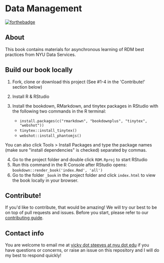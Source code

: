 # Data Management

[![forthebadge](https://forthebadge.com/images/badges/cc-sa.svg)](https://forthebadge.com)

## About
This book contains materials for asynchronous learning of RDM best practices from NYU Data Services.

## Build our book locally
1. Fork, clone or download this project (See #1-4 in the 'Contribute!' section below)
2. Install R & RStudio
3. Install the bookdown, RMarkdown, and tinytex packages in RStudio with the following two commands in the R terminal:

    * `install.packages(c("rmarkdown", "bookdownplus", "tinytex", "webshot"))`
    * `tinytex::install_tinytex()`
    * `webshot::install_phantomjs()`

You can also click Tools > Install Packages and type the package names (make sure "install dependencies" is checked) separated by commas.

4. Go to the project folder and double click `RDM.Rproj` to start RStudio
5. Run this command in the R Console after RStudio opens: `bookdown::render_book('index.Rmd', 'all')`
6. Go to the folder `_book` in the project folder and click `index.html` to view the book locally in your browser.
                                         
## Contribute!
If you'd like to contribute, that would be amazing! We will try our best to be on top of pull requests and issues. Before you start, please refer to our [contributing guide](CONTRIBUTING.md). 

## Contact info
You are welcome to email me at [vicky dot steeves at nyu dot edu](mailto:vicky.steeves@nyu.edu) if you have questions or concerns, or raise an issue on this repository and I will do my best to respond quickly!
